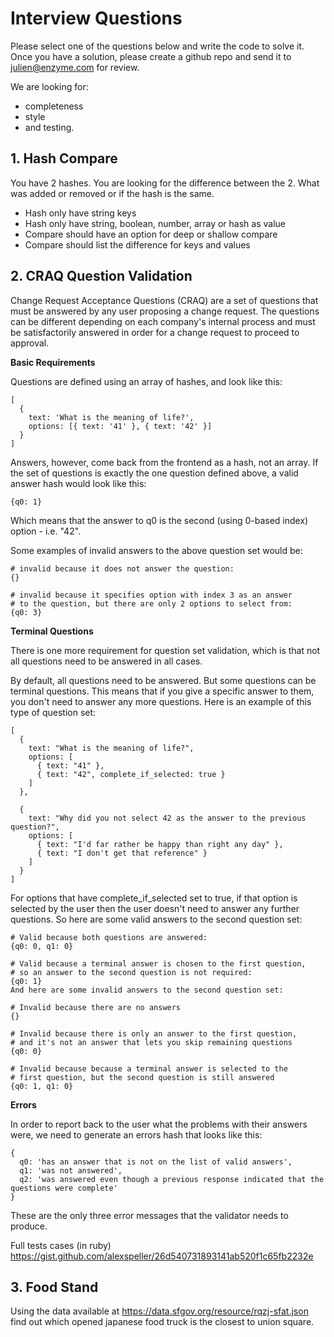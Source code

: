 # Interview Questions

Please select one of the questions below and write the code to solve it. Once you have a solution, please create a github repo and send it to julien@enzyme.com for review.

We are looking for:
- completeness
- style
- and testing.

## 1. Hash Compare

You have 2 hashes. You are looking for the difference between the 2. What was added or removed or if the hash is the same.
- Hash only have string keys
- Hash only have string, boolean, number, array or hash as value
- Compare should have an option for deep or shallow compare
- Compare should list the difference for keys and values

## 2. CRAQ Question Validation

Change Request Acceptance Questions (CRAQ) are a set of questions that must be answered by any user proposing a change request. The questions can be different depending on each company's internal process and must be satisfactorily answered in order for a change request to proceed to approval.

**Basic Requirements**

Questions are defined using an array of hashes, and look like this:

```
[
  {
    text: 'What is the meaning of life?',
    options: [{ text: '41' }, { text: '42' }]
  }
]
```

Answers, however, come back from the frontend as a hash, not an array. If the set of questions is exactly the one question defined above, a valid answer hash would look like this:

```
{q0: 1}
```

Which means that the answer to q0 is the second (using 0-based index) option - i.e. "42".

Some examples of invalid answers to the above question set would be:

```
# invalid because it does not answer the question:
{}

# invalid because it specifies option with index 3 as an answer
# to the question, but there are only 2 options to select from:
{q0: 3}
```

**Terminal Questions**

There is one more requirement for question set validation, which is that not all questions need to be answered in all cases.

By default, all questions need to be answered. But some questions can be terminal questions. This means that if you give a specific answer to them, you don't need to answer any more questions. Here is an example of this type of question set:

```
[
  {
    text: "What is the meaning of life?",
    options: [
      { text: "41" },
      { text: "42", complete_if_selected: true }
    ]
  },

  {
    text: "Why did you not select 42 as the answer to the previous question?",
    options: [
      { text: "I'd far rather be happy than right any day" },
      { text: "I don't get that reference" }
    ]
  }
]
```

For options that have complete_if_selected set to true, if that option is selected by the user then the user doesn't need to answer any further questions. So here are some valid answers to the second question set:

```
# Valid because both questions are answered:
{q0: 0, q1: 0} 

# Valid because a terminal answer is chosen to the first question,
# so an answer to the second question is not required:
{q0: 1} 
And here are some invalid answers to the second question set:

# Invalid because there are no answers
{}

# Invalid because there is only an answer to the first question,
# and it's not an answer that lets you skip remaining questions
{q0: 0}

# Invalid because because a terminal answer is selected to the
# first question, but the second question is still answered
{q0: 1, q1: 0}
```

**Errors**

In order to report back to the user what the problems with their answers were, we need to generate an errors hash that looks like this:

```
{
  q0: 'has an answer that is not on the list of valid answers',
  q1: 'was not answered',
  q2: 'was answered even though a previous response indicated that the questions were complete'
}
```

These are the only three error messages that the validator needs to produce.

Full tests cases (in ruby) https://gist.github.com/alexspeller/26d540731893141ab520f1c65fb2232e

## 3. Food Stand

Using the data available at https://data.sfgov.org/resource/rqzj-sfat.json find out which opened japanese food truck is the closest to union square.